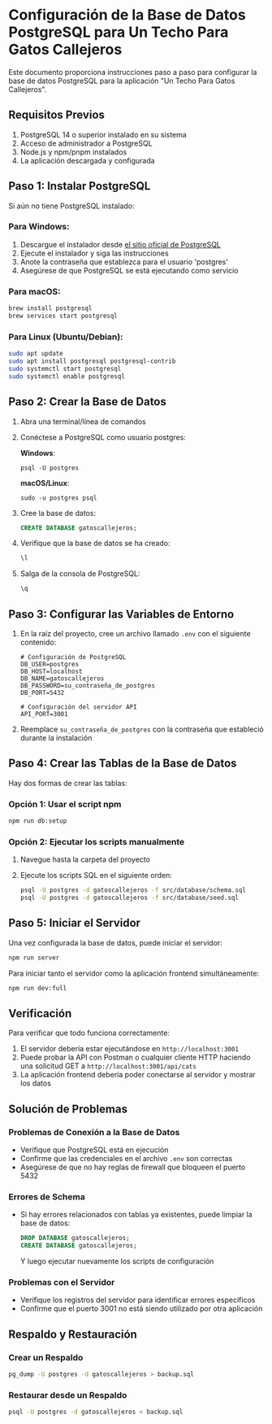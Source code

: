 # Configuración de la Base de Datos PostgreSQL para Un Techo Para Gatos Callejeros

Este documento proporciona instrucciones paso a paso para configurar la base de datos PostgreSQL para la aplicación "Un Techo Para Gatos Callejeros".

## Requisitos Previos

1. PostgreSQL 14 o superior instalado en su sistema
2. Acceso de administrador a PostgreSQL
3. Node.js y npm/pnpm instalados
4. La aplicación descargada y configurada

## Paso 1: Instalar PostgreSQL

Si aún no tiene PostgreSQL instalado:

### Para Windows:
1. Descargue el instalador desde [el sitio oficial de PostgreSQL](https://www.postgresql.org/download/windows/)
2. Ejecute el instalador y siga las instrucciones
3. Anote la contraseña que establezca para el usuario 'postgres'
4. Asegúrese de que PostgreSQL se está ejecutando como servicio

### Para macOS:
```bash
brew install postgresql
brew services start postgresql
```

### Para Linux (Ubuntu/Debian):
```bash
sudo apt update
sudo apt install postgresql postgresql-contrib
sudo systemctl start postgresql
sudo systemctl enable postgresql
```

## Paso 2: Crear la Base de Datos

1. Abra una terminal/línea de comandos
2. Conéctese a PostgreSQL como usuario postgres:

   **Windows**:
   ```
   psql -U postgres
   ```
   
   **macOS/Linux**:
   ```
   sudo -u postgres psql
   ```

3. Cree la base de datos:
   ```sql
   CREATE DATABASE gatoscallejeros;
   ```

4. Verifique que la base de datos se ha creado:
   ```sql
   \l
   ```

5. Salga de la consola de PostgreSQL:
   ```sql
   \q
   ```

## Paso 3: Configurar las Variables de Entorno

1. En la raíz del proyecto, cree un archivo llamado `.env` con el siguiente contenido:
   ```
   # Configuración de PostgreSQL
   DB_USER=postgres
   DB_HOST=localhost
   DB_NAME=gatoscallejeros
   DB_PASSWORD=su_contraseña_de_postgres
   DB_PORT=5432

   # Configuración del servidor API
   API_PORT=3001
   ```

2. Reemplace `su_contraseña_de_postgres` con la contraseña que estableció durante la instalación

## Paso 4: Crear las Tablas de la Base de Datos

Hay dos formas de crear las tablas:

### Opción 1: Usar el script npm

```bash
npm run db:setup
```

### Opción 2: Ejecutar los scripts manualmente

1. Navegue hasta la carpeta del proyecto
2. Ejecute los scripts SQL en el siguiente orden:

   ```bash
   psql -U postgres -d gatoscallejeros -f src/database/schema.sql
   psql -U postgres -d gatoscallejeros -f src/database/seed.sql
   ```

## Paso 5: Iniciar el Servidor

Una vez configurada la base de datos, puede iniciar el servidor:

```bash
npm run server
```

Para iniciar tanto el servidor como la aplicación frontend simultáneamente:

```bash
npm run dev:full
```

## Verificación

Para verificar que todo funciona correctamente:

1. El servidor debería estar ejecutándose en `http://localhost:3001`
2. Puede probar la API con Postman o cualquier cliente HTTP haciendo una solicitud GET a `http://localhost:3001/api/cats`
3. La aplicación frontend debería poder conectarse al servidor y mostrar los datos

## Solución de Problemas

### Problemas de Conexión a la Base de Datos

- Verifique que PostgreSQL está en ejecución
- Confirme que las credenciales en el archivo `.env` son correctas
- Asegúrese de que no hay reglas de firewall que bloqueen el puerto 5432

### Errores de Schema

- Si hay errores relacionados con tablas ya existentes, puede limpiar la base de datos:
  ```sql
  DROP DATABASE gatoscallejeros;
  CREATE DATABASE gatoscallejeros;
  ```
  Y luego ejecutar nuevamente los scripts de configuración

### Problemas con el Servidor

- Verifique los registros del servidor para identificar errores específicos
- Confirme que el puerto 3001 no está siendo utilizado por otra aplicación

## Respaldo y Restauración

### Crear un Respaldo
```bash
pg_dump -U postgres -d gatoscallejeros > backup.sql
```

### Restaurar desde un Respaldo
```bash
psql -U postgres -d gatoscallejeros < backup.sql
```
